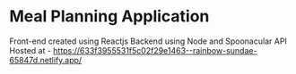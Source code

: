 # Meal Planning Application
Front-end created using Reactjs
Backend using Node and Spoonacular API
Hosted at - https://633f3955531f5c02f29e1463--rainbow-sundae-65847d.netlify.app/



